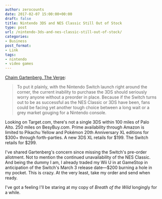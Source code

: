 ```yaml
---
author: zerocounts
date: 2017-02-07 15:00:00+00:00
draft: false
title: Nintendo 3DS and NES Classic Still Out of Stock
type: post
url: /nintendo-3ds-and-nes-classic-still-out-of-stock/
categories:
- Business
post_format:
- Link
tags:
- nintendo
- video games
---
```


[Chaim Gartenberg, The Verge](http://www.theverge.com/circuitbreaker/2017/2/7/14526666/nintendo-new-3ds-xl-stock-issues-sold-out-switch-third-party-grey-market):


<blockquote>To put it plainly, with the Nintendo Switch launch right around the corner, the current inability to purchase the 3DS should seriously worry anyone without a preorder in place. Because if the Switch turns out to be as successful as the NES Classic or 3DS have been, fans could be facing yet another tough choice between a long wait or a grey market gouging for a Nintendo console.</blockquote>


Looking on Target.com, there's not a single 3DS within 100 miles of Palo Alto. 250 miles on BesyBuy.com. Prime availability through Amazon is limited to Pikachu Yellow and Pokémon 20th Anniversary XL editions for $300+ through forth-parties. A new 3DS XL retails for $199. The Switch retails for $299.

I've shared Gartenberg's concern since missing the Switch's pre-order allotment. Not to mention the continued unavailability of the NES Classic. And being the dummy I am, I already traded my Wii U in at GameStop in anticipation of the Switch's March 3 release date—$200 burning a hole in my pocket. This is crazy. At the very least, take my order and send when ready.

I've got a feeling I'll be staring at my copy of _Breath of the Wild_ longingly for a while.
